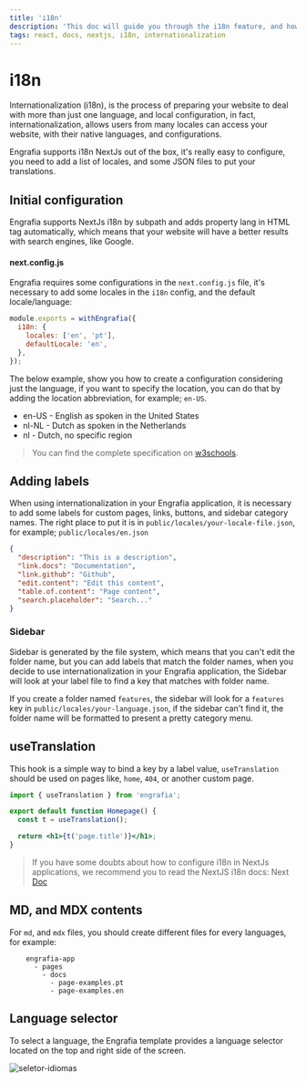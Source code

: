 ```yaml
---
title: 'i18n'
description: 'This doc will guide you through the i18n feature, and how you can configure translations in your documentation.'
tags: react, docs, nextjs, i18n, internationalization
---
```


# i18n

Internationalization (i18n), is the process of preparing your website to deal with more than just one language, and local configuration, in fact, internationalization, allows users from many locales can access your website, with their native languages, and configurations.

Engrafia supports i18n NextJs out of the box, it's really easy to configure, you need to add a list of locales, and some JSON files to put your translations.

## Initial configuration

Engrafia supports NextJs i18n by subpath and adds property lang in HTML tag automatically, which means that your website will have a better results with search engines, like Google.

#### next.config.js

Engrafia requires some configurations in the `next.config.js` file, it's necessary to add some locales in the `i18n` config, and the default locale/language:

```js
module.exports = withEngrafia({
  i18n: {
    locales: ['en', 'pt'],
    defaultLocale: 'en',
  },
});
```

The below example, show you how to create a configuration considering just the language, if you want to specify the location, you can do that by adding the location abbreviation, for example; `en-US`.

- en-US - English as spoken in the United States
- nl-NL - Dutch as spoken in the Netherlands
- nl - Dutch, no specific region

> You can find the complete specification on [w3schools](https://www.w3schools.com/tags/ref_language_codes.asp).

## Adding labels

When using internationalization in your Engrafia application, it is necessary to add some labels for custom pages, links, buttons, and sidebar category names.
The right place to put it is in `public/locales/your-locale-file.json`, for example; `public/locales/en.json`

```json
{
  "description": "This is a description",
  "link.docs": "Documentation",
  "link.github": "Github",
  "edit.content": "Edit this content",
  "table.of.content": "Page content",
  "search.placeholder": "Search..."
}
```

### Sidebar

Sidebar is generated by the file system, which means that you can't edit the folder name, but you can add labels that match the folder names, when you decide to use internationalization in your Engrafia application, the Sidebar will look at your label file to find a key that matches with folder name.

If you create a folder named `features`, the sidebar will look for a `features` key in `public/locales/your-language.json`, if the sidebar can't find it, the folder name will be formatted to present a pretty category menu.

## useTranslation

This hook is a simple way to bind a key by a label value, `useTranslation` should be used on pages like, `home`, `404`, or another custom page.

```jsx
import { useTranslation } from 'engrafia';

export default function Homepage() {
  const t = useTranslation();

  return <h1>{t('page.title')}</h1>;
}
```

> If you have some doubts about how to configure i18n in NextJs applications, we recommend you to read the NextJS i18n docs: Next [Doc](https://nextjs.org/docs/advanced-features/i18n-routing)

## MD, and MDX contents

For `md`, and `mdx` files, you should create different files for every languages, for example:

```mdx
    engrafia-app
      - pages
        - docs
          - page-examples.pt
          - page-examples.en
```

## Language selector

To select a language, the Engrafia template provides a language selector located on the top and right side of the screen.

![seletor-idiomas](/imgs/versioning.png)
